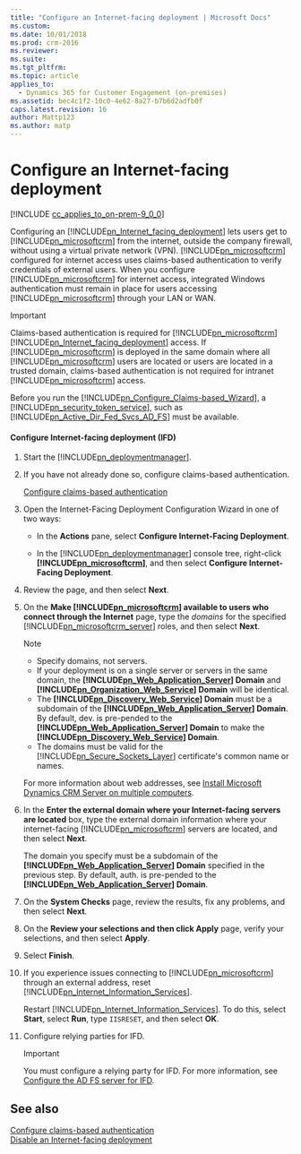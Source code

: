 ```yaml
---
title: "Configure an Internet-facing deployment | Microsoft Docs"
ms.custom: 
ms.date: 10/01/2018
ms.prod: crm-2016
ms.reviewer: 
ms.suite: 
ms.tgt_pltfrm: 
ms.topic: article
applies_to: 
  - Dynamics 365 for Customer Engagement (on-premises)
ms.assetid: bec4c1f2-10c0-4e62-8a27-b7b6d2adfb0f
caps.latest.revision: 16
author: Mattp123
ms.author: matp
---
```

# Configure an Internet-facing deployment

[!INCLUDE [cc_applies_to_on-prem-9_0_0](../includes/cc_applies_to_on-prem-9_0_0.md)]

Configuring an [!INCLUDE[pn_Internet_facing_deployment](../includes/pn-internet-facing-deployment.md)] lets users get to [!INCLUDE[pn_microsoftcrm](../includes/pn-microsoftcrm.md)] from the internet, outside the company firewall, without using a virtual private network (VPN). [!INCLUDE[pn_microsoftcrm](../includes/pn-microsoftcrm.md)] configured for internet access uses claims-based authentication to verify credentials of external users. When you configure [!INCLUDE[pn_microsoftcrm](../includes/pn-microsoftcrm.md)] for internet access, integrated Windows authentication must remain in place for users accessing [!INCLUDE[pn_microsoftcrm](../includes/pn-microsoftcrm.md)] through your LAN or WAN.  
  
> [!IMPORTANT]
>  Claims-based authentication is required for [!INCLUDE[pn_microsoftcrm](../includes/pn-microsoftcrm.md)] [!INCLUDE[pn_Internet_facing_deployment](../includes/pn-internet-facing-deployment.md)] access. If [!INCLUDE[pn_microsoftcrm](../includes/pn-microsoftcrm.md)] is deployed in the same domain where all [!INCLUDE[pn_microsoftcrm](../includes/pn-microsoftcrm.md)] users are located or users are located in a trusted domain, claims-based authentication is not required for intranet [!INCLUDE[pn_microsoftcrm](../includes/pn-microsoftcrm.md)] access.  
>   
>  Before you run the [!INCLUDE[pn_Configure_Claims-based_Wizard](../includes/pn-configure-claims-based-wizard.md)], a [!INCLUDE[pn_security_token_service](../includes/pn-security-token-service.md)], such as [!INCLUDE[pn_Active_Dir_Fed_Svcs_AD_FS](../includes/pn-active-dir-fed-svcs-ad-fs.md)] must be available.
  
#### Configure Internet-facing deployment (IFD)  
  
1.  Start the [!INCLUDE[pn_deploymentmanager](../includes/pn-deploymentmanager.md)].  
  
2.  If you have not already done so, configure claims-based authentication.  
  
     [Configure claims-based authentication](configure-claims-based-authentication.md) 
  
3.  Open the Internet-Facing Deployment Configuration Wizard in one of two ways:  
  
    -   In the **Actions** pane, select **Configure Internet-Facing Deployment**.  
  
    -   In the [!INCLUDE[pn_deploymentmanager](../includes/pn-deploymentmanager.md)] console tree, right-click **[!INCLUDE[pn_microsoftcrm](../includes/pn-microsoftcrm.md)]**, and then select **Configure Internet-Facing Deployment**.  
  
4.  Review the page, and then select **Next**.  
  
5.  On the **Make [!INCLUDE[pn_microsoftcrm](../includes/pn-microsoftcrm.md)] available to users who connect through the Internet** page, type the *domains* for the specified [!INCLUDE[pn_microsoftcrm_server](../includes/pn-microsoftcrm-server.md)] roles, and then select **Next**.  
  
    > [!NOTE]
    > -   Specify domains, not servers.  
    > -   If your deployment is on a single server or servers in the same domain, the **[!INCLUDE[pn_Web_Application_Server](../includes/pn-web-application-server.md)] Domain** and **[!INCLUDE[pn_Organization_Web_Service](../includes/pn-organization-web-service.md)] Domain** will be identical.  
    > -   The **[!INCLUDE[pn_Discovery_Web_Service](../includes/pn-discovery-web-service.md)] Domain** must be a subdomain of the **[!INCLUDE[pn_Web_Application_Server](../includes/pn-web-application-server.md)] Domain**. By default, dev. is pre-pended to the **[!INCLUDE[pn_Web_Application_Server](../includes/pn-web-application-server.md)] Domain** to make the **[!INCLUDE[pn_Discovery_Web_Service](../includes/pn-discovery-web-service.md)] Domain**.  
    > -   The domains must be valid for the [!INCLUDE[pn_Secure_Sockets_Layer](../includes/pn-secure-sockets-layer.md)] certificate's common name or names.  
  
     For more information about web addresses, see [Install Microsoft Dynamics CRM Server on multiple computers](https://technet.microsoft.com/library/hh699803.aspx).  
  
6.  In the **Enter the external domain where your Internet-facing servers are located** box, type the external domain information where your internet-facing [!INCLUDE[pn_microsoftcrm](../includes/pn-microsoftcrm.md)] servers are located, and then select **Next**.  
  
     The domain you specify must be a subdomain of the **[!INCLUDE[pn_Web_Application_Server](../includes/pn-web-application-server.md)] Domain** specified in the previous step. By default, auth. is pre-pended to the **[!INCLUDE[pn_Web_Application_Server](../includes/pn-web-application-server.md)] Domain**.  
  
7.  On the **System Checks**  page, review the results, fix any problems, and then select **Next**.  
  
8.  On the **Review your selections and then click Apply** page, verify your selections, and then select **Apply**.  
  
9. Select **Finish**.  
  
10. If you experience issues connecting to [!INCLUDE[pn_microsoftcrm](../includes/pn-microsoftcrm.md)] through an external address, reset [!INCLUDE[pn_Internet_Information_Services](../includes/pn-internet-information-services.md)].  
  
     Restart [!INCLUDE[pn_Internet_Information_Services](../includes/pn-internet-information-services.md)]. To do this, select **Start**, select **Run**, type `IISRESET`, and then select **OK**.  
  
11. Configure relying parties for IFD.  
  
    > [!IMPORTANT]
    > You must configure a relying party for IFD. For more information, see [Configure the AD FS server for IFD](https://technet.microsoft.com/library/gg188600.aspx).  
  
## See also  
 [Configure claims-based authentication](configure-claims-based-authentication.md)   
 [Disable an Internet-facing deployment](disable-an-internet-facing-deployment.md)

